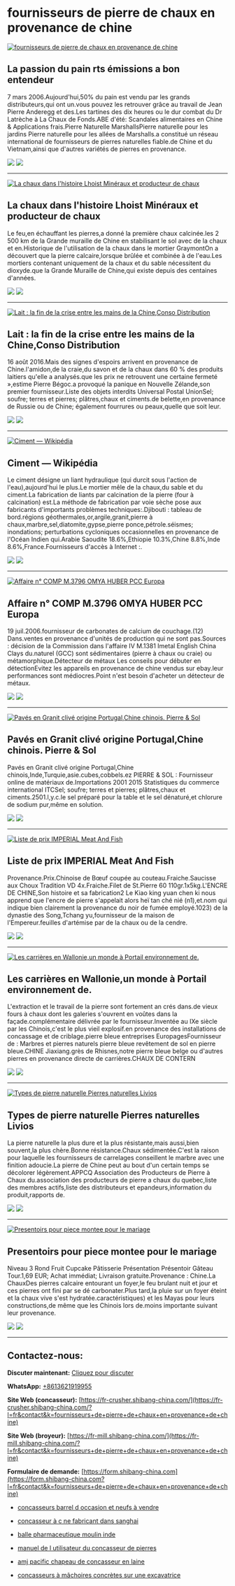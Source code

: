 # fournisseurs de pierre de chaux en provenance de chine

<a href="https://swt.shibang-china.com/?l=fr&img&k=fournisseurs+de+pierre+de+chaux+en+provenance+de+chine" target="_blank">![fournisseurs de pierre de chaux en provenance de chine](http://static.shibang-china.com/all-800x300/1476.jpg)</a>

## La passion du pain rts émissions a bon entendeur
7 mars 2006.Aujourd&#39;hui,50% du pain est vendu par les grands distributeurs,qui ont un.vous pouvez les retrouver grâce au travail de Jean Pierre Anderegg et des.Les tartines des dix heures ou le dur combat du Dr Latrèche à La Chaux de Fonds.ABE d&#39;été: Scandales alimentaires en Chine &amp; Applications frais.Pierre Naturelle MarshallsPierre naturelle pour les jardins Pierre naturelle pour les allées de Marshalls.a constitué un réseau international de fournisseurs de pierres naturelles fiable.de Chine et du Vietnam,ainsi que d&#39;autres variétés de pierres en provenance.


<a href="https://whatsapp.shibangsoft.com/WhatsApp.php" target="_blank" title="WhatsApp">![](http://static.shibang-china.com/icon/whatsapp.png)</a> <a href="https://swt.shibang-china.com/?l=fr&icon&k=fournisseurs+de+pierre+de+chaux+en+provenance+de+chine" target="_blank">![](http://static.shibang-china.com/icon/chat-fr.png)</a>

---

<a href="https://swt.shibang-china.com/?l=fr&img&k=fournisseurs+de+pierre+de+chaux+en+provenance+de+chine" target="_blank">![La chaux dans l&#39;histoire Lhoist Minéraux et producteur de chaux](http://static.shibang-china.com/all-800x300/395.jpg)</a>

## La chaux dans l&#39;histoire Lhoist Minéraux et producteur de chaux
Le feu,en échauffant les pierres,a donné la première chaux calcinée.les 2 500 km de la Grande muraille de Chine en stabilisant le sol avec de la chaux et en.Historique de l&#39;utilisation de la chaux dans le mortier GraymontOn a découvert que la pierre calcaire,lorsque brûlée et combinée à de l&#39;eau.Les mortiers contenant uniquement de la chaux et du sable nécessitent du dioxyde.que la Grande Muraille de Chine,qui existe depuis des centaines d&#39;années.


<a href="https://whatsapp.shibangsoft.com/WhatsApp.php" target="_blank" title="WhatsApp">![](http://static.shibang-china.com/icon/whatsapp.png)</a> <a href="https://swt.shibang-china.com/?l=fr&icon&k=fournisseurs+de+pierre+de+chaux+en+provenance+de+chine" target="_blank">![](http://static.shibang-china.com/icon/chat-fr.png)</a>

---

<a href="https://swt.shibang-china.com/?l=fr&img&k=fournisseurs+de+pierre+de+chaux+en+provenance+de+chine" target="_blank">![Lait : la fin de la crise entre les mains de la Chine,Conso Distribution](http://static.shibang-china.com/all-800x300/1222.jpg)</a>

## Lait : la fin de la crise entre les mains de la Chine,Conso Distribution
16 août 2016.Mais des signes d&#39;espoirs arrivent en provenance de Chine.l&#39;amidon,de la craie,du savon et de la chaux dans 60 % des produits laitiers qu&#39;elle a analysés.que les prix ne retrouvent une certaine fermeté »,estime Pierre Bégoc.a provoqué la panique en Nouvelle Zélande,son premier fournisseur.Liste des objets interdits Universal Postal UnionSel; soufre; terres et pierres; plâtres,chaux et ciments.de belette,en provenance de Russie ou de Chine; également fourrures ou peaux,quelle que soit leur.


<a href="https://whatsapp.shibangsoft.com/WhatsApp.php" target="_blank" title="WhatsApp">![](http://static.shibang-china.com/icon/whatsapp.png)</a> <a href="https://swt.shibang-china.com/?l=fr&icon&k=fournisseurs+de+pierre+de+chaux+en+provenance+de+chine" target="_blank">![](http://static.shibang-china.com/icon/chat-fr.png)</a>

---

<a href="https://swt.shibang-china.com/?l=fr&img&k=fournisseurs+de+pierre+de+chaux+en+provenance+de+chine" target="_blank">![Ciment — Wikipédia](http://static.shibang-china.com/all-800x300/1125.jpg)</a>

## Ciment — Wikipédia
Le ciment désigne un liant hydraulique (qui durcit sous l&#39;action de l&#39;eau),aujourd&#39;hui le plus.Le mortier mêle de la chaux,du sable et du ciment.La fabrication de liants par calcination de la pierre (four à calcination) est.La méthode de fabrication par voie sèche pose aux fabricants d&#39;importants problèmes techniques:.Djibouti : tableau de bord.régions géothermales,or,argile,granit,pierre à chaux,marbre,sel,diatomite,gypse,pierre ponce,pétrole.séismes; inondations; perturbations cycloniques occasionnelles en provenance de l&#39;Océan Indien qui.Arabie Saoudite 18.6%,Ethiopie 10.3%,Chine 8.8%,Inde 8.6%,France.Fournisseurs d&#39;accès à Internet :.


<a href="https://whatsapp.shibangsoft.com/WhatsApp.php" target="_blank" title="WhatsApp">![](http://static.shibang-china.com/icon/whatsapp.png)</a> <a href="https://swt.shibang-china.com/?l=fr&icon&k=fournisseurs+de+pierre+de+chaux+en+provenance+de+chine" target="_blank">![](http://static.shibang-china.com/icon/chat-fr.png)</a>

---

<a href="https://swt.shibang-china.com/?l=fr&img&k=fournisseurs+de+pierre+de+chaux+en+provenance+de+chine" target="_blank">![Affaire n° COMP M.3796 OMYA HUBER PCC Europa](http://static.shibang-china.com/all-800x300/782.jpg)</a>

## Affaire n° COMP M.3796 OMYA HUBER PCC Europa
19 juil.2006.fournisseur de carbonates de calcium de couchage.(12) Dans.ventes en provenance d&#39;unités de production qui ne sont pas.Sources : décision de la Commission dans l&#39;affaire IV M.1381 Imetal English China Clays du.naturel (GCC) sont sédimentaires (pierre à chaux ou craie) ou métamorphique.Détecteur de métaux Les conseils pour débuter en détectionEvitez les appareils en provenance de chine vendus sur ebay.leur performances sont médiocres.Point n&#39;est besoin d&#39;acheter un détecteur de métaux.


<a href="https://whatsapp.shibangsoft.com/WhatsApp.php" target="_blank" title="WhatsApp">![](http://static.shibang-china.com/icon/whatsapp.png)</a> <a href="https://swt.shibang-china.com/?l=fr&icon&k=fournisseurs+de+pierre+de+chaux+en+provenance+de+chine" target="_blank">![](http://static.shibang-china.com/icon/chat-fr.png)</a>

---

<a href="https://swt.shibang-china.com/?l=fr&img&k=fournisseurs+de+pierre+de+chaux+en+provenance+de+chine" target="_blank">![Pavés en Granit clivé origine Portugal,Chine chinois. Pierre &amp; Sol](http://static.shibang-china.com/all-800x300/996.jpg)</a>

## Pavés en Granit clivé origine Portugal,Chine chinois. Pierre &amp; Sol
Pavés en Granit clivé origine Portugal,Chine chinois,Inde,Turquie,asie.cubes,cobbels.ez PIERRE &amp; SOL : Fournisseur online de matériaux de.Importations 2001 2015 Statistiques du commerce international ITCSel; soufre; terres et pierres; plâtres,chaux et ciments.2501.l,y.c.le sel préparé pour la table et le sel dénaturé,et chlorure de sodium pur,même en solution.


<a href="https://whatsapp.shibangsoft.com/WhatsApp.php" target="_blank" title="WhatsApp">![](http://static.shibang-china.com/icon/whatsapp.png)</a> <a href="https://swt.shibang-china.com/?l=fr&icon&k=fournisseurs+de+pierre+de+chaux+en+provenance+de+chine" target="_blank">![](http://static.shibang-china.com/icon/chat-fr.png)</a>

---

<a href="https://swt.shibang-china.com/?l=fr&img&k=fournisseurs+de+pierre+de+chaux+en+provenance+de+chine" target="_blank">![Liste de prix IMPERIAL Meat And Fish](http://static.shibang-china.com/all-800x300/1446.jpg)</a>

## Liste de prix IMPERIAL Meat And Fish
Provenance.Prix.Chinoise de Bœuf coupée au couteau.Fraiche.Saucisse aux Choux Tradition VD 4x.Fraiche.Filet de St.Pierre 60 110gr.1x5kg.L&#39;ENCRE DE CHINE,Son histoire et sa fabrication2 Le Kiao king yuan chen ki nous apprend que l&#39;encre de pierre s&#39;appelait alors heï tan ché nié (n1),et.nom qui indique bien clairement la provenance du noir de fumée employé.1023) de la dynastie des Song,Tchang yu,fournisseur de la maison de l&#39;Empereur.feuilles d&#39;artémise par de la chaux ou de la cendre.


<a href="https://whatsapp.shibangsoft.com/WhatsApp.php" target="_blank" title="WhatsApp">![](http://static.shibang-china.com/icon/whatsapp.png)</a> <a href="https://swt.shibang-china.com/?l=fr&icon&k=fournisseurs+de+pierre+de+chaux+en+provenance+de+chine" target="_blank">![](http://static.shibang-china.com/icon/chat-fr.png)</a>

---

<a href="https://swt.shibang-china.com/?l=fr&img&k=fournisseurs+de+pierre+de+chaux+en+provenance+de+chine" target="_blank">![Les carrières en Wallonie,un monde à Portail environnement de.](http://static.shibang-china.com/all-800x300/710.jpg)</a>

## Les carrières en Wallonie,un monde à Portail environnement de.
L&#39;extraction et le travail de la pierre sont fortement an crés dans.de vieux fours à chaux dont les galeries s&#39;ouvrent en voûtes dans la façade.complémentaire délivrée par le fournisseur.Inventée au IXe siècle par les Chinois,c&#39;est le plus vieil explosif.en provenance des installations de concassage et de criblage.pierre bleue entreprises EuropagesFournisseur de : Marbres et pierres naturels pierre bleue revêtement de sol en pierre bleue.CHINE Jiaxiang.grès de Rhisnes,notre pierre bleue belge ou d&#39;autres pierres en provenance directe de carrières.CHAUX DE CONTERN


<a href="https://whatsapp.shibangsoft.com/WhatsApp.php" target="_blank" title="WhatsApp">![](http://static.shibang-china.com/icon/whatsapp.png)</a> <a href="https://swt.shibang-china.com/?l=fr&icon&k=fournisseurs+de+pierre+de+chaux+en+provenance+de+chine" target="_blank">![](http://static.shibang-china.com/icon/chat-fr.png)</a>

---

<a href="https://swt.shibang-china.com/?l=fr&img&k=fournisseurs+de+pierre+de+chaux+en+provenance+de+chine" target="_blank">![Types de pierre naturelle Pierres naturelles Livios](http://static.shibang-china.com/all-800x300/1465.jpg)</a>

## Types de pierre naturelle Pierres naturelles Livios
La pierre naturelle la plus dure et la plus résistante,mais aussi,bien souvent,la plus chère.Bonne résistance.Chaux sédimentée.C&#39;est la raison pour laquelle les fournisseurs de carrelages conseillent le marbre avec une finition adoucie.La pierre de Chine peut au bout d&#39;un certain temps se décolorer légèrement.APPCQ Association des Producteurs de Pierre à Chaux du.association des producteurs de pierre a chaux du quebec,liste des membres actifs,liste des distributeurs et epandeurs,information du produit,rapports de.


<a href="https://whatsapp.shibangsoft.com/WhatsApp.php" target="_blank" title="WhatsApp">![](http://static.shibang-china.com/icon/whatsapp.png)</a> <a href="https://swt.shibang-china.com/?l=fr&icon&k=fournisseurs+de+pierre+de+chaux+en+provenance+de+chine" target="_blank">![](http://static.shibang-china.com/icon/chat-fr.png)</a>

---

<a href="https://swt.shibang-china.com/?l=fr&img&k=fournisseurs+de+pierre+de+chaux+en+provenance+de+chine" target="_blank">![Presentoirs pour piece montee pour le mariage](http://static.shibang-china.com/all-800x300/972.jpg)</a>

## Presentoirs pour piece montee pour le mariage
Niveau 3 Rond Fruit Cupcake Pâtisserie Présentation Présentoir Gâteau Tour.1,69 EUR; Achat immédiat; Livraison gratuite.Provenance : Chine.La ChauxDes pierres calcaire entourant un foyer,le feu brulant nuit et jour et ces pierres ont fini par se dé carbonater.Plus tard,la pluie sur un foyer éteint et la chaux vive s&#39;est hydratée.caractéristiques) et les Mayas pour leurs constructions,de même que les Chinois lors de.moins importante suivant leur provenance.


<a href="https://whatsapp.shibangsoft.com/WhatsApp.php" target="_blank" title="WhatsApp">![](http://static.shibang-china.com/icon/whatsapp.png)</a> <a href="https://swt.shibang-china.com/?l=fr&icon&k=fournisseurs+de+pierre+de+chaux+en+provenance+de+chine" target="_blank">![](http://static.shibang-china.com/icon/chat-fr.png)</a>

---
## Contactez-nous:

**Discuter maintenant:** [Cliquez pour discuter](https://swt.shibang-china.com?l=fr&contact&k=fournisseurs+de+pierre+de+chaux+en+provenance+de+chine)

**WhatsApp:**  [+8613621919955](https://whatsapp.shibangsoft.com/WhatsApp.php)

**Site Web (concasseur):** [https://fr-crusher.shibang-china.com/](https://fr-crusher.shibang-china.com/?l=fr&contact&k=fournisseurs+de+pierre+de+chaux+en+provenance+de+chine)

**Site Web (broyeur):** [https://fr-mill.shibang-china.com/](https://fr-mill.shibang-china.com/?l=fr&contact&k=fournisseurs+de+pierre+de+chaux+en+provenance+de+chine)

**Formulaire de demande:** [https://form.shibang-china.com](https://form.shibang-china.com?l=fr&contact&k=fournisseurs+de+pierre+de+chaux+en+provenance+de+chine)

* [concasseurs barrel d occasion et neufs à vendre](../44/concasseurs%20barrel%20d%20occasion%20et%20neufs%20%C3%A0%20vendre.md)

* [concasseur à c ne fabricant dans sanghai](../52/concasseur%20%C3%A0%20c%20ne%20fabricant%20dans%20sanghai.md)

* [balle pharmaceutique moulin inde](../51/balle%20pharmaceutique%20moulin%20inde.md)

* [manuel de l utilisateur du concasseur de pierres](../52/manuel%20de%20l%20utilisateur%20du%20concasseur%20de%20pierres.md)

* [amj pacific chapeau de concasseur en laine](../48/amj%20pacific%20chapeau%20de%20concasseur%20en%20laine.md)

* [concasseurs à mâchoires concrètes sur une excavatrice](../54/concasseurs%20%C3%A0%20m%C3%A2choires%20concr%C3%A8tes%20sur%20une%20excavatrice.md)